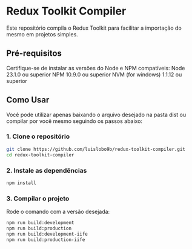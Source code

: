 # Redux Toolkit Compiler
Este repositório compila o Redux Toolkit para facilitar a importação do mesmo em projetos simples.

## Pré-requisitos
Certifique-se de instalar as versões do Node e NPM compatíveis:
Node 23.1.0 ou superior
NPM 10.9.0 ou superior
NVM (for windows) 1.1.12 ou superior

## Como Usar
Você pode utilizar apenas baixando o arquivo desejado na pasta dist ou compilar por você mesmo seguindo os passos abaixo:

### 1. Clone o repositório
```bash
git clone https://github.com/luislobo9b/redux-toolkit-compiler.git
cd redux-toolkit-compiler
```

### 2. Instale as dependências
```bash
npm install
```

### 3. Compilar o projeto
Rode o comando com a versão desejada:
```bash
npm run build:development
npm run build:production
npm run build:development-iife
npm run build:production-iife
```
